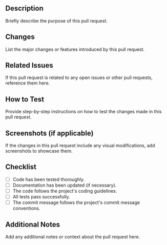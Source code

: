 ## Description
Briefly describe the purpose of this pull request.

## Changes
List the major changes or features introduced by this pull request.

## Related Issues
If this pull request is related to any open issues or other pull requests, reference them here.

## How to Test
Provide step-by-step instructions on how to test the changes made in this pull request.

## Screenshots (if applicable)
If the changes in this pull request include any visual modifications, add screenshots to showcase them.

## Checklist
- [ ] Code has been tested thoroughly.
- [ ] Documentation has been updated (if necessary).
- [ ] The code follows the project's coding guidelines.
- [ ] All tests pass successfully.
- [ ] The commit message follows the project's commit message conventions.

## Additional Notes
Add any additional notes or context about the pull request here.
